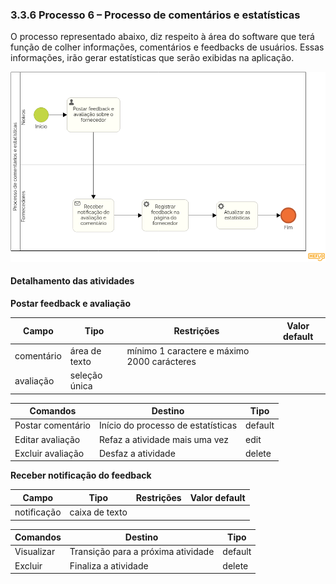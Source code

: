 ### 3.3.6 Processo 6 – Processo de comentários e estatísticas  

O processo representado abaixo, diz respeito à área do software que terá função de colher informações, comentários e feedbacks de usuários. Essas informações, irão gerar estatísticas que serão exibidas na aplicação. 

![Exemplo de um Modelo BPMN do PROCESSO 6](images/processo_comentarios.png "Modelo BPMN do Processo 6.")


#### Detalhamento das atividades

**Postar feedback e avaliação**

| **Campo**       | **Tipo**         | **Restrições** | **Valor default** |
| ---             | ---              | ---            | ---               |
| comentário | área de texto  |   mínimo 1 caractere e máximo 2000 carácteres           |                   |
| avaliação | seleção única  |              |                   |

| **Comandos**         |  **Destino**                   | **Tipo** |
| ---                  | ---                            | ---               |
| Postar comentário | Início do processo de estatísticas  | default |
| Editar avaliação       | Refaz a atividade mais uma vez  |     edit              |
| Excluir avaliação       | Desfaz a atividade  |     delete              |


**Receber notificação do feedback**

| **Campo**       | **Tipo**         | **Restrições** | **Valor default** |
| ---             | ---              | ---            | ---               |
| notificação |        caixa de texto          |                |                   |

| **Comandos**         |  **Destino**                   | **Tipo**          |
| ---                  | ---                            | ---               |
| Visualizar | Transição para a próxima atividade  | default |
| Excluir          |      Finaliza a atividade                          |      delete             |

